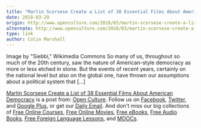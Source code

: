 ```yaml
---
title: "Martin Scorsese Create a List of 38 Essential Films About American Democracy"
date: 2018-03-29
origin: http://www.openculture.com/2018/03/martin-scorsese-create-a-list-of-38-essential-films-about-american-democracy.html
alternate: http://www.openculture.com/2018/03/martin-scorsese-create-a-list-of-38-essential-films-about-american-democracy.html
type: link
author: Colin Marshall
---
```


Image by "Siebbi," Wikimedia Commons So many of us, throughout so much of the 20th century, saw the nature of American-style democracy as more or less etched in stone. But the events of recent years, certainly on the national level but also on the global one, have thrown our assumptions about a political system that […]

[Martin Scorsese Create a List of 38 Essential Films About American Democracy](http://www.openculture.com/2018/03/martin-scorsese-create-a-list-of-38-essential-films-about-american-democracy.html) is a post from: [Open Culture](http://www.openculture.com). Follow us on [Facebook](https://www.facebook.com/openculture), [Twitter](https://twitter.com/#!/openculture), and [Google Plus](https://plus.google.com/108579751001953501160/posts), or get our [Daily Email](http://www.openculture.com/dailyemail). And don't miss our big collections of [Free Online Courses](http://www.openculture.com/freeonlinecourses), [Free Online Movies](http://www.openculture.com/freemoviesonline), [Free eBooks](http://www.openculture.com/free_ebooks),&nbsp;[Free Audio Books](http://www.openculture.com/freeaudiobooks), [Free Foreign Language Lessons](http://www.openculture.com/freelanguagelessons), and [MOOCs](http://www.openculture.com/free_certificate_courses).


